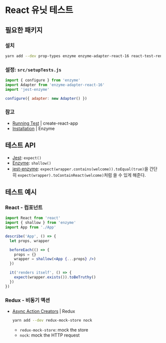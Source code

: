 # React 유닛 테스트

## 필요한 패키지

### 설치
```sh
yarn add --dev prop-types enzyme enzyme-adapter-react-16 react-test-renderer jest-enzyme
```

### 설정: `src/setupTests.js`
```js
import { configure } from 'enzyme'
import Adapter from 'enzyme-adapter-react-16'
import 'jest-enzyme'

configure({ adapter: new Adapter() })
```

### 참고
* [Running Test](https://github.com/facebookincubator/create-react-app/blob/master/packages/react-scripts/template/README.md#running-tests) \| create-react-app
* [Installation](http://airbnb.io/enzyme/docs/installation/) \| Enzyme


## 테스트 API
* [Jest](https://facebook.github.io/jest/docs/en/expect.html): `expect()`
* [Enzyme](http://airbnb.io/enzyme/docs/api/shallow.html): `shallow()`
* [jest-enzyme](https://github.com/blainekasten/enzyme-matchers): `expect(wrapper.contains(welcome)).toEqual(true)`을 간단히 `expect(wrapper).toContainReact(welcome)`처럼 쓸 수 있게 해준다.


## 테스트 예시

### React - 컴포넌트
```jsx
import React from 'react'
import { shallow } from 'enzyme'
import App from './App'

describe('App', () => {
  let props, wrapper

  beforeEach(() => {
    props = {}
    wrapper = shallow(<App {...props} />)
  })

  it('renders itself', () => {
    expect(wrapper.exists()).toBeTruthy()
  })
})
```

### Redux - 비동기 액션
* [Async Action Creators](http://redux.js.org/docs/recipes/WritingTests.html#async-action-creators) \| Redux
  ```sh
  yarn add --dev redux-mock-store nock
  ```

  - `redux-mock-store`: mock the store
  - `nock`: mock the HTTP request

